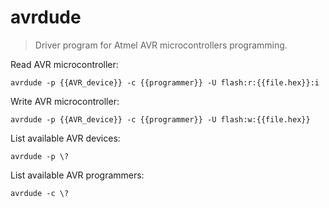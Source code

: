 avrdude
=======

> Driver program for Atmel AVR microcontrollers programming.

Read AVR microcontroller:

    avrdude -p {{AVR_device}} -c {{programmer}} -U flash:r:{{file.hex}}:i

Write AVR microcontroller:

    avrdude -p {{AVR_device}} -c {{programmer}} -U flash:w:{{file.hex}}

List available AVR devices:

    avrdude -p \?

List available AVR programmers:

    avrdude -c \?
